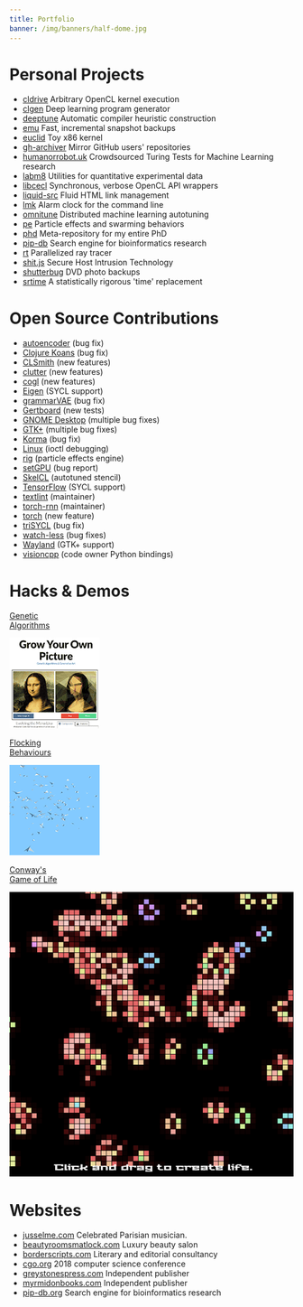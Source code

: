 ```yaml
---
title: Portfolio
banner: /img/banners/half-dome.jpg
---
```


# Personal Projects

* [cldrive](https://github.com/ChrisCummins/cldrive) Arbitrary OpenCL kernel execution
* [clgen](/clgen/) Deep learning program generator
* [deeptune](https://github.com/ChrisCummins/paper-end2end-dl) Automatic compiler heuristic construction
* [emu](/posts/emu-by-example/) Fast, incremental snapshot backups
* [euclid](https://github.com/ChrisCummins/euclid) Toy x86 kernel
* [gh-archiver](https://github.com/ChrisCummins/gh-archiver) Mirror GitHub users' repositories
* [humanorrobot.uk](http://humanorrobot.uk/) Crowdsourced Turing Tests for Machine Learning research
* [labm8](https://github.com/ChrisCummins/labm8) Utilities for quantitative experimental data
* [libcecl](https://github.com/ChrisCummins/libcecl) Synchronous, verbose OpenCL API wrappers
* [liquid-src](https://github.com/ChrisCummins/liquid-src) Fluid HTML link management
* [lmk](https://github.com/ChrisCummins/lmk) Alarm clock for the command line
* [omnitune](https://github.com/ChrisCummins/omnitune) Distributed machine learning autotuning
* [pe](https://github.com/ChrisCummins/pe) Particle effects and swarming behaviors
* [phd](https://github.com/ChrisCummins/phd) Meta-repository for my entire PhD
* [pip-db](https://github.com/ChrisCummins/pip-db) Search engine for bioinformatics research
* [rt](https://github.com/ChrisCummins/rt) Parallelized ray tracer
* [shit.js](https://github.com/ChrisCummins/shit.js) Secure Host Intrusion Technology
* [shutterbug](https://github.com/ChrisCummins/shutterbug) DVD photo backups
* [srtime](https://github.com/ChrisCummins/srtime) A statistically rigorous 'time' replacement

# Open Source Contributions

* [autoencoder](https://github.com/erickrf/autoencoder/) (bug fix)
* [Clojure Koans](http://clojurekoans.com/) (bug fix)
* [CLSmith](https://github.com/ChrisLidbury/CLSmith) (new features)
* [clutter](https://blogs.gnome.org/clutter/) (new features)
* [cogl](http://www.cogl3d.org/) (new features)
* [Eigen](http://eigen.tuxfamily.org/index.php?title=Main_Page) (SYCL support)
* [grammarVAE](https://github.com/mkusner/grammarVAE) (bug fix)
* [Gertboard](https://projects.drogon.net/raspberry-pi/gertboard/) (new tests)
* [GNOME Desktop](http://www.gnome.org/) (multiple bug fixes)
* [GTK+](http://www.gtk.org/) (multiple bug fixes)
* [Korma](http://www.sqlkorma.com/) (bug fix)
* [Linux](https://www.kernel.org/) (ioctl debugging)
* [rig](http://roblog.sixbynine.org/2012/10/rig-1-ui-designer-engine.html) (particle effects engine)
* [setGPU](https://github.com/bamos/setGPU) (bug report)
* [SkelCL](http://skelcl.uni-muenster.de/) (autotuned stencil)
* [TensorFlow](https://www.tensorflow.org/) (SYCL support)
* [textlint](https://github.com/DamienCassou/textlint) (maintainer)
* [torch-rnn](https://github.com/jcjohnson/torch-rnn) (maintainer)
* [torch](https://github.com/torch/distro) (new feature)
* [triSYCL](https://github.com/amd/triSYCL) (bug fix)
* [watch-less](https://github.com/jgreene/watch-less) (bug fixes)
* [Wayland](http://wayland.freedesktop.org/) (GTK+ support)
* [visioncpp](https://github.com/ChrisCummins/visioncpp) (code owner Python bindings)

# Hacks & Demos

<div class="thumbnails">
    <!-- Thumbnail row -->
    <div class="thumbnail">
        <a href="/s/genetics/" target="_blank">
            <div class="label"><p>Genetic<br/>Algorithms</p></div>
            <div class="image"><img src="/images/portfolio/gyop.png" /></div>
        </a>
    </div>
    <div class="thumbnail">
        <a href="/s/boids/" target="_blank">
            <div class="label"><p>Flocking<br/>Behaviours</p></div>
            <div class="image"><img src="/images/portfolio/boids.png" /></div>
        </a>
    </div>
    <div class="thumbnail">
        <a href="/s/gol/" target="_blank">
            <div class="label"><p>Conway's<br/>Game of Life</p></div>
            <div class="image"><img src="/images/portfolio/gol.png" /></div>
        </a>
    </div>
</div>

# Websites

* [jusselme.com](http://barthelemyjusselme.com/) Celebrated Parisian musician.
* [beautyroomsmatlock.com](http://beautyroomsmatlock.com/) Luxury beauty salon
* [borderscripts.com](http://borderscripts.com/) Literary and editorial consultancy
* [cgo.org](http://cgo.org/cgo2018/) 2018 computer science conference
* [greystonespress.com](http://www.greystonespress.com/) Independent publisher
* [myrmidonbooks.com](http://myrmidonbooks.com/) Independent publisher
* [pip-db.org](http://www.pip-db.org/) Search engine for bioinformatics research
